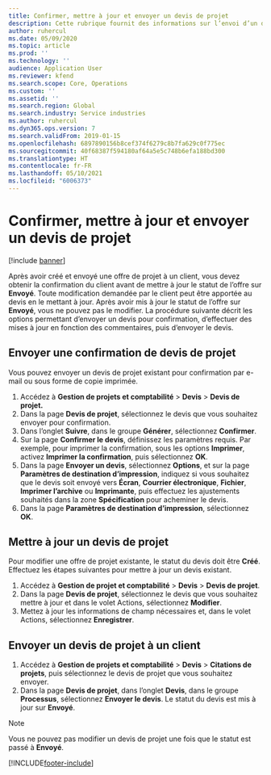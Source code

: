 ```yaml
---
title: Confirmer, mettre à jour et envoyer un devis de projet
description: Cette rubrique fournit des informations sur l’envoi d’un devis au client pour confirmation, la modification en fonction des commentaires, puis le renvoi du devis.
author: ruhercul
ms.date: 05/09/2020
ms.topic: article
ms.prod: ''
ms.technology: ''
audience: Application User
ms.reviewer: kfend
ms.search.scope: Core, Operations
ms.custom: ''
ms.assetid: ''
ms.search.region: Global
ms.search.industry: Service industries
ms.author: ruhercul
ms.dyn365.ops.version: 7
ms.search.validFrom: 2019-01-15
ms.openlocfilehash: 6897890156b8cef374f6279c8b7fa629c0f775ec
ms.sourcegitcommit: 40f68387f594180af64a5e5c748b6efa188bd300
ms.translationtype: HT
ms.contentlocale: fr-FR
ms.lasthandoff: 05/10/2021
ms.locfileid: "6006373"
---
```

# <a name="confirm-update-and-send-a-project-quotation"></a>Confirmer, mettre à jour et envoyer un devis de projet

[!include [banner](../includes/banner.md)]

Après avoir créé et envoyé une offre de projet à un client, vous devez obtenir la confirmation du client avant de mettre à jour le statut de l’offre sur **Envoyé**. Toute modification demandée par le client peut être apportée au devis en le mettant à jour. Après avoir mis à jour le statut de l’offre sur **Envoyé**, vous ne pouvez pas le modifier. La procédure suivante décrit les options permettant d’envoyer un devis pour confirmation, d’effectuer des mises à jour en fonction des commentaires, puis d’envoyer le devis.

## <a name="send-a-project-quotation-confirmation"></a>Envoyer une confirmation de devis de projet  

Vous pouvez envoyer un devis de projet existant pour confirmation par e-mail ou sous forme de copie imprimée. 

1. Accédez à **Gestion de projets et comptabilité** > **Devis** > **Devis de projet.** 
2. Dans la page **Devis de projet**, sélectionnez le devis que vous souhaitez envoyer pour confirmation. 
3. Dans l’onglet **Suivre**, dans le groupe **Générer**, sélectionnez **Confirmer**. 
4. Sur la page **Confirmer le devis**, définissez les paramètres requis. Par exemple, pour imprimer la confirmation, sous les options **Imprimer**, activez **Imprimer la confirmation**, puis sélectionnez **OK**.
5. Dans la page **Envoyer un devis**, sélectionnez **Options**, et sur la page **Paramètres de destination d’impression**, indiquez si vous souhaitez que le devis soit envoyé vers **Écran**, **Courrier électronique**, **Fichier**, **Imprimer l’archive** ou **Imprimante**, puis effectuez les ajustements souhaités dans la zone **Spécification** pour acheminer le devis.
6. Dans la page **Paramètres de destination d’impression**, sélectionnez **OK**.  

## <a name="update-a-project-quotation"></a>Mettre à jour un devis de projet

Pour modifier une offre de projet existante, le statut du devis doit être **Créé**. Effectuez les étapes suivantes pour mettre à jour un devis existant. 

1. Accédez à **Gestion de projet et comptabilité** > **Devis** > **Devis de projet**.
2. Dans la page **Devis de projet**, sélectionnez le devis que vous souhaitez mettre à jour et dans le volet Actions, sélectionnez **Modifier**.
3. Mettez à jour les informations de champ nécessaires et, dans le volet Actions, sélectionnez **Enregistrer**.  

## <a name="send-a-project-quotation-to-a-customer"></a>Envoyer un devis de projet à un client 

1. Accédez à **Gestion de projets et comptabilité** > **Devis** > **Citations de projets**, puis sélectionnez le devis de projet que vous souhaitez envoyer.
2. Dans la page **Devis de projet**, dans l’onglet **Devis**, dans le groupe **Processus**, sélectionnez **Envoyer le devis**. Le statut du devis est mis à jour sur **Envoyé**.

> [!NOTE]
> Vous ne pouvez pas modifier un devis de projet une fois que le statut est passé à **Envoyé**.


[!INCLUDE[footer-include](../includes/footer-banner.md)]
